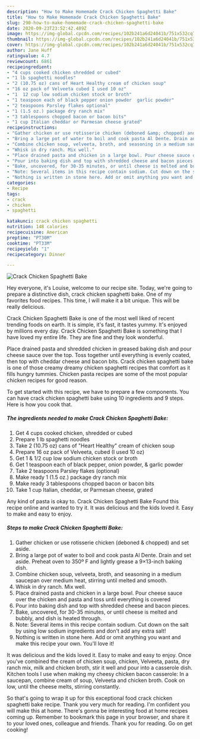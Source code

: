 ```yaml
---
description: "How to Make Homemade Crack Chicken Spaghetti Bake"
title: "How to Make Homemade Crack Chicken Spaghetti Bake"
slug: 290-how-to-make-homemade-crack-chicken-spaghetti-bake
date: 2020-09-23T23:52:42.489Z
image: https://img-global.cpcdn.com/recipes/102b241a6d24041b/751x532cq70/crack-chicken-spaghetti-bake-recipe-main-photo.jpg
thumbnail: https://img-global.cpcdn.com/recipes/102b241a6d24041b/751x532cq70/crack-chicken-spaghetti-bake-recipe-main-photo.jpg
cover: https://img-global.cpcdn.com/recipes/102b241a6d24041b/751x532cq70/crack-chicken-spaghetti-bake-recipe-main-photo.jpg
author: Jane Huff
ratingvalue: 4.7
reviewcount: 6861
recipeingredient:
- "4 cups cooked chicken shredded or cubed"
- "1 lb spaghetti noodles"
- "2 (10.75 oz) cans of Heart Healthy cream of chicken soup"
- "16 oz pack of Velveeta cubed I used 10 oz"
- "1  12 cup low sodium chicken stock or broth"
- "1 teaspoon each of black pepper onion powder  garlic powder"
- "2 teaspoons Parsley flakes optional"
- "1 (1.5 oz.) package dry ranch mix"
- "3 tablespoons chopped bacon or bacon bits"
- "1 cup Italian cheddar or Parmesan cheese grated"
recipeinstructions:
- "Gather chicken or use rotisserie chicken (deboned &amp; chopped) and set aside."
- "Bring a large pot of water to boil and cook pasta Al Dente. Drain and set aside. Preheat oven to 350º F and lightly grease a 9×13-inch baking dish."
- "Combine chicken soup, velveeta, broth, and seasoning in a medium saucepan over medium heat, stirring until melted and smooth."
- "Whisk in dry ranch. Mix well."
- "Place drained pasta and chicken in a large bowl. Pour cheese sauce over the chicken and pasta and toss until everything is covered"
- "Pour into baking dish and top with shredded cheese and bacon pieces."
- "Bake, uncovered, for 30-35 minutes, or until cheese is melted and bubbly, and dish is heated through."
- "Note: Several items in this recipe contain sodium. Cut down on the salt by using low sodium ingredients and don&#39;t add any extra salt!"
- "Nothing is written in stone here. Add or omit anything you want and make this recipe your own. You&#39;ll love it!"
categories:
- Recipe
tags:
- crack
- chicken
- spaghetti

katakunci: crack chicken spaghetti 
nutrition: 148 calories
recipecuisine: American
preptime: "PT30M"
cooktime: "PT33M"
recipeyield: "1"
recipecategory: Dinner

---
```



![Crack Chicken Spaghetti Bake](https://img-global.cpcdn.com/recipes/102b241a6d24041b/751x532cq70/crack-chicken-spaghetti-bake-recipe-main-photo.jpg)

Hey everyone, it's Louise, welcome to our recipe site. Today, we're going to prepare a distinctive dish, crack chicken spaghetti bake. One of my favorites food recipes. This time, I will make it a bit unique. This will be really delicious.

Crack Chicken Spaghetti Bake is one of the most well liked of recent trending foods on earth. It is simple, it's fast, it tastes yummy. It's enjoyed by millions every day. Crack Chicken Spaghetti Bake is something that I have loved my entire life. They are fine and they look wonderful.

Place drained pasta and shredded chicken in greased baking dish and pour cheese sauce over the top. Toss together until everything is evenly coated, then top with cheddar cheese and bacon bits. Crack chicken spaghetti bake is one of those creamy dreamy chicken spaghetti recipes that comfort as it fills hungry tummies. Chicken pasta recipes are some of the most popular chicken recipes for good reason.


To get started with this recipe, we have to prepare a few components. You can have crack chicken spaghetti bake using 10 ingredients and 9 steps. Here is how you cook that.

<!--inarticleads1-->

##### The ingredients needed to make Crack Chicken Spaghetti Bake:

1. Get 4 cups cooked chicken, shredded or cubed
1. Prepare 1 lb spaghetti noodles
1. Take 2 (10.75 oz) cans of &#34;Heart Healthy&#34; cream of chicken soup
1. Prepare 16 oz pack of Velveeta, cubed (I used 10 oz)
1. Get 1 &amp; 1/2 cup low sodium chicken stock or broth
1. Get 1 teaspoon each of black​ pepper, onion powder, &amp; garlic powder
1. Take 2 teaspoons Parsley flakes (optional)
1. Make ready 1 (1.5 oz.) package dry ranch mix
1. Make ready 3 tablespoons chopped bacon or bacon bits
1. Take 1 cup Italian, cheddar, or Parmesan cheese, grated


Any kind of pasta is okay to. Crack Chicken Spaghetti Bake Found this recipe online and wanted to try it. It was delicious and the kids loved it. Easy to make and easy to enjoy. 

<!--inarticleads2-->

##### Steps to make Crack Chicken Spaghetti Bake:

1. Gather chicken or use rotisserie chicken (deboned &amp; chopped) and set aside.
1. Bring a large pot of water to boil and cook pasta Al Dente. Drain and set aside. Preheat oven to 350º F and lightly grease a 9×13-inch baking dish.
1. Combine chicken soup, velveeta, broth, and seasoning in a medium saucepan over medium heat, stirring until melted and smooth.
1. Whisk in dry ranch. Mix well.
1. Place drained pasta and chicken in a large bowl. Pour cheese sauce over the chicken and pasta and toss until everything is covered
1. Pour into baking dish and top with shredded cheese and bacon pieces.
1. Bake, uncovered, for 30-35 minutes, or until cheese is melted and bubbly, and dish is heated through.
1. Note: Several items in this recipe contain sodium. Cut down on the salt by using low sodium ingredients and don&#39;t add any extra salt!
1. Nothing is written in stone here. Add or omit anything you want and make this recipe your own. You&#39;ll love it!


It was delicious and the kids loved it. Easy to make and easy to enjoy. Once you&#39;ve combined the cream of chicken soup, chicken, Velveeta, pasta, dry ranch mix, milk and chicken broth, stir it well and pour into a casserole dish. Kitchen tools I use when making my cheesy chicken bacon casserole: In a saucepan, combine cream of soup, Velveeta and chicken broth. Cook on low, until the cheese melts, stirring constantly. 

So that's going to wrap it up for this exceptional food crack chicken spaghetti bake recipe. Thank you very much for reading. I'm confident you will make this at home. There's gonna be interesting food at home recipes coming up. Remember to bookmark this page in your browser, and share it to your loved ones, colleague and friends. Thank you for reading. Go on get cooking!
